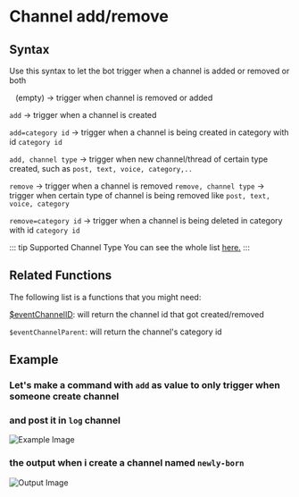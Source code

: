 # Channel add/remove

## Syntax
Use this syntax to let the bot trigger when a channel is added or removed or both

` ` (empty) -> trigger when channel is removed or added

`add` -> trigger when a channel is created

`add=category id` -> trigger when a channel is being created in category with id `category id`

`add, channel type` -> trigger when new channel/thread of certain type created, such as `post, text, voice, category,..`


`remove` -> trigger when a channel is removed
`remove, channel type` -> trigger when certain type of channel is being removed like `post, text, voice, category`

`remove=category id` -> trigger when a channel is being deleted in category with id `category id`

::: tip Supported Channel Type
You can see the whole list [here.](../CodeReferences/ref.channel_types.md)
:::

## Related Functions
The following list is a functions that you might need:

[$eventChannelID](../Channel/eventChannelID.md): will return the channel id that got created/removed

`$eventChannelParent`: will return the channel's category id

## Example
### Let's make a command with `add` as value to only trigger when someone create channel
### and post it in `log` channel
![Example Image](https://i.imgur.com/yCoWNFr.png)

### the output when i create a channel named `newly-born`
![Output Image](https://i.imgur.com/R4bgKyv.png)
